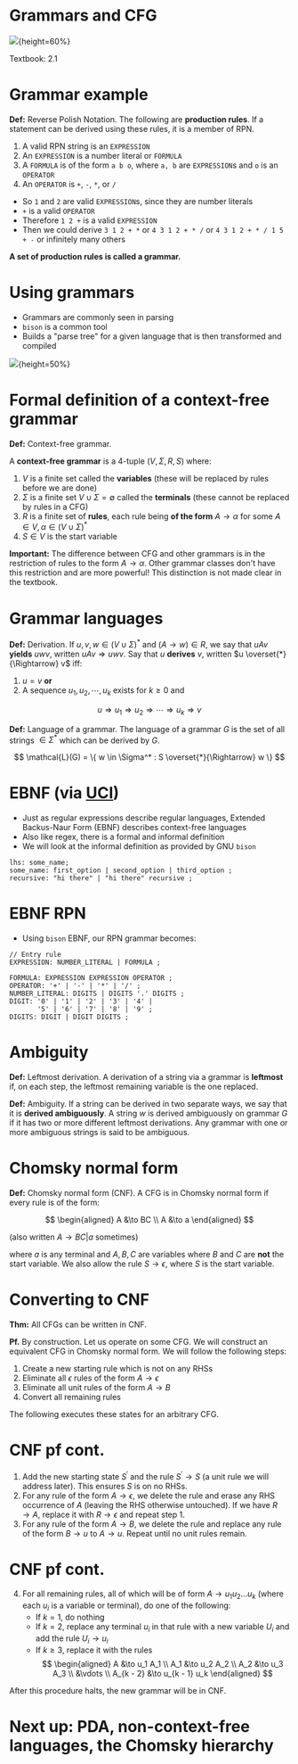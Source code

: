 
# Grammars and CFG

![](figures/parse_tree.png){height=60%}

Textbook: 2.1

# Grammar example

**Def:** Reverse Polish Notation. The following are
**production rules**. If a statement can be derived using these
rules, it is a member of RPN.

1. A valid RPN string is an `EXPRESSION`
2. An `EXPRESSION` is a number literal or `FORMULA`
3. A `FORMULA` is of the form `a b o`, where `a, b` are
    `EXPRESSION`s and `o` is an `OPERATOR`
4. An `OPERATOR` is `+`, `-`, `*`, or `/`

- So `1` and `2` are valid `EXPRESSION`s, since they are number
    literals
- `+` is a valid `OPERATOR`
- Therefore `1 2 +` is a valid `EXPRESSION`
- Then we could derive `3 1 2 + *` or `4 3 1 2 + * /` or
    `4 3 1 2 + * / 1 5 + -` or infinitely many others

**A set of production rules is called a grammar.**

# Using grammars

- Grammars are commonly seen in parsing
- `bison` is a common tool
- Builds a "parse tree" for a given language that is then
    transformed and compiled

![](figures/sum-parse-tree.png){height=50%}

# Formal definition of a context-free grammar

**Def:** Context-free grammar.

A **context-free grammar** is a 4-tuple $(V, \Sigma, R, S)$
where:

1. $V$ is a finite set called the **variables** (these will be
    replaced by rules before we are done)
2. $\Sigma$ is a finite set $V \cup \Sigma = \emptyset$ called
    the **terminals** (these cannot be replaced by rules in a
    CFG)
3. $R$ is a finite set of **rules**, each rule being
    **of the form** $A \to \alpha$ for some
    $A \in V, \alpha \in (V \cup \Sigma)^*$
4. $S \in V$ is the start variable

**Important:** The difference between CFG and other grammars is
in the restriction of rules to the form $A \to \alpha$. Other
grammar classes don't have this restriction and are more
powerful! This distinction is not made clear in the textbook.

# Grammar languages

**Def:** Derivation. If $u, v, w \in (V \cup \Sigma)^*$ and
$(A \to w) \in R$, we say that $uAv$ **yields** $uwv$, written
$uAv \Rightarrow uwv$. Say that $u$ **derives** $v$, written
$u \overset{*}{\Rightarrow} v$ iff:

1. $u = v$ **or**
2. A sequence $u_1, u_2, \cdots, u_k$ exists for $k \ge 0$ and

$$
u \Rightarrow u_1 \Rightarrow u_2 \Rightarrow \cdots
    \Rightarrow u_k \Rightarrow v
$$

**Def:** Language of a grammar. The language of a grammar $G$
is the set of all strings $\in \Sigma^*$ which can be derived by
$G$.

$$
\mathcal{L}(G) = \{ w \in \Sigma^* : S \overset{*}{\Rightarrow} w \}
$$

# EBNF (via [UCI](https://ics.uci.edu/~pattis/ICS-33/lectures/ebnf.pdf))

- Just as regular expressions describe regular languages,
    Extended Backus-Naur Form (EBNF) describes context-free
    languages
- Also like regex, there is a formal and informal definition
- We will look at the informal definition as provided by GNU
    `bison`

```bison
lhs: some_name;
some_name: first_option | second_option | third_option ;
recursive: "hi there" | "hi there" recursive ;
```

# EBNF RPN

- Using `bison` EBNF, our RPN grammar becomes:

```bison
// Entry rule
EXPRESSION: NUMBER_LITERAL | FORMULA ;

FORMULA: EXPRESSION EXPRESSION OPERATOR ;
OPERATOR: '+' | '-' | '*' | '/' ;
NUMBER_LITERAL: DIGITS | DIGITS '.' DIGITS ;
DIGIT: '0' | '1' | '2' | '3' | '4' |
       '5' | '6' | '7' | '8' | '9' ;
DIGITS: DIGIT | DIGIT DIGITS ;
```

# Ambiguity

**Def:** Leftmost derivation. A derivation of a string via a
grammar is **leftmost** if, on each step, the leftmost remaining
variable is the one replaced.

**Def:** Ambiguity. If a string can be derived in two separate
ways, we say that it is **derived ambiguously**. A string $w$ is
derived ambiguously on grammar $G$ if it has two or more
different leftmost derivations. Any grammar with one or more
ambiguous strings is said to be ambiguous.

# Chomsky normal form

**Def:** Chomsky normal form (CNF). A CFG is in Chomsky normal
form if every rule is of the form:

$$
\begin{aligned}
    A &\to BC \\
    A &\to a
\end{aligned}
$$

(also written $A \to BC | a$ sometimes)

where $a$ is any terminal and $A, B, C$ are variables where
$B$ and $C$ are **not** the start variable. We also allow the
rule $S \to \epsilon$, where $S$ is the start variable.

# Converting to CNF

**Thm:** All CFGs can be written in CNF.

**Pf.** By construction. Let us operate on some CFG. We will
construct an equivalent CFG in Chomsky normal form. We will
follow the following steps:

1. Create a new starting rule which is not on any RHSs
2. Eliminate all $\epsilon$ rules of the form $A \to \epsilon$
3. Eliminate all unit rules of the form $A \to B$
4. Convert all remaining rules

The following executes these states for an arbitrary CFG.

# CNF pf cont.

1. Add the new starting state $S^\prime$ and the rule
    $S^\prime \to S$ (a unit rule we will address later). This
    ensures $S$ is on no RHSs.
2. For any rule of the form $A \to \epsilon$, we delete the rule
    and erase any RHS occurrence of $A$ (leaving the RHS
    otherwise untouched). If we have $R \to A$, replace it with
    $R \to \epsilon$ and repeat step 1.
3. For any rule of the form $A \to B$, we delete the rule and
    replace any rule of the form $B \to u$ to $A \to u$. Repeat
    until no unit rules remain.

# CNF pf cont.

4. For all remaining rules, all of which will be of form
    $A \to u_1 u_2 \ldots u_k$ (where each $u_i$ is a variable
    or terminal), do one of the following:
    - If $k = 1$, do nothing
    - If $k = 2$, replace any terminal $u_i$ in that rule with a
        new variable $U_i$ and add the rule $U_i \to u_i$
    - If $k \ge 3$, replace it with the rules
$$
\begin{aligned}
    A &\to u_1 A_1 \\
    A_1 &\to u_2 A_2 \\
    A_2 &\to u_3 A_3 \\
    &\vdots \\
    A_{k - 2} &\to u_{k - 1} u_k
\end{aligned}
$$

After this procedure halts, the new grammar will be in CNF.

# Next up: PDA, non-context-free languages, the Chomsky hierarchy
